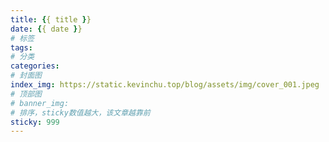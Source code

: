 ```yaml
---
title: {{ title }}
date: {{ date }}
# 标签
tags: 
# 分类
categories: 
# 封面图
index_img: https://static.kevinchu.top/blog/assets/img/cover_001.jpeg
# 顶部图
# banner_img: 
# 排序，sticky数值越大，该文章越靠前
sticky: 999   
---
```

